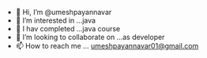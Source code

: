 - 👋 Hi, I’m @umeshpayannavar
- 👀 I’m interested in ...java 
- 🌱 I hav completed ...java course
- 💞️ I’m looking to collaborate on ...as developer
- 📫 How to reach me ... umeshpayannavar01@gmail.com

<!---
umeshpayannavar/umeshpayannavar is a ✨ special ✨ repository because its `README.md` (this file) appears on your GitHub profile.
You can click the Preview link to take a look at your changes.
--->

